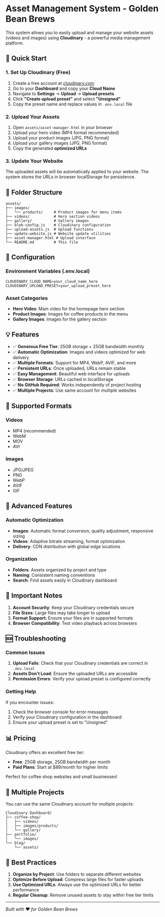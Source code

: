 # Asset Management System - Golden Bean Brews

This system allows you to easily upload and manage your website assets (videos and images) using **Cloudinary** - a powerful media management platform.

## 🚀 Quick Start

### 1. Set Up Cloudinary (Free)

1. Create a free account at [cloudinary.com](https://cloudinary.com)
2. Go to your **Dashboard** and copy your **Cloud Name**
3. Navigate to **Settings** → **Upload** → **Upload presets**
4. Click **"Create upload preset"** and select **"Unsigned"**
5. Copy the preset name and replace values in `.env.local` file

### 2. Upload Your Assets

1. Open `assets/asset-manager.html` in your browser
2. Upload your hero video (MP4 format recommended)
3. Upload your product images (JPG, PNG format)
4. Upload your gallery images (JPG, PNG format)
5. Copy the generated **optimized URLs**

### 3. Update Your Website

The uploaded assets will be automatically applied to your website. The system stores the URLs in browser localStorage for persistence.

## 📁 Folder Structure

```
assets/
├── images/
│   └── products/     # Product images for menu items
├── videos/           # Hero section videos
├── gallery/          # Gallery images
├── blob-config.js    # Cloudinary configuration
├── upload-assets.js  # Upload functions
├── update-website.js # Website update utilities
├── asset-manager.html # Upload interface
└── README.md         # This file
```

## 🔧 Configuration

### Environment Variables (.env.local)
```env
CLOUDINARY_CLOUD_NAME=your_cloud_name_here
CLOUDINARY_UPLOAD_PRESET=your_upload_preset_here
```

### Asset Categories
- **Hero Video**: Main video for the homepage hero section
- **Product Images**: Images for coffee products in the menu
- **Gallery Images**: Images for the gallery section

## 💡 Features

- ✅ **Generous Free Tier**: 25GB storage + 25GB bandwidth monthly
- ✅ **Automatic Optimization**: Images and videos optimized for web delivery
- ✅ **Multiple Formats**: Support for MP4, WebP, AVIF, and more
- ✅ **Persistent URLs**: Once uploaded, URLs remain stable
- ✅ **Easy Management**: Beautiful web interface for uploads
- ✅ **Browser Storage**: URLs cached in localStorage
- ✅ **No GitHub Required**: Works independently of project hosting
- ✅ **Multiple Projects**: Use same account for multiple websites

## 🔗 Supported Formats

### Videos
- MP4 (recommended)
- WebM
- MOV
- AVI

### Images
- JPG/JPEG
- PNG
- WebP
- AVIF
- GIF

## 🚀 Advanced Features

### Automatic Optimization
- **Images**: Automatic format conversion, quality adjustment, responsive sizing
- **Videos**: Adaptive bitrate streaming, format optimization
- **Delivery**: CDN distribution with global edge locations

### Organization
- **Folders**: Assets organized by project and type
- **Naming**: Consistent naming conventions
- **Search**: Find assets easily in Cloudinary dashboard

## 🚨 Important Notes

1. **Account Security**: Keep your Cloudinary credentials secure
2. **File Sizes**: Large files may take longer to upload
3. **Format Support**: Ensure your files are in supported formats
4. **Browser Compatibility**: Test video playback across browsers

## 🆘 Troubleshooting

### Common Issues

1. **Upload Fails**: Check that your Cloudinary credentials are correct in `.env.local`
2. **Assets Don't Load**: Ensure the uploaded URLs are accessible
3. **Permission Errors**: Verify your upload preset is configured correctly

### Getting Help

If you encounter issues:
1. Check the browser console for error messages
2. Verify your Cloudinary configuration in the dashboard
3. Ensure your upload preset is set to "Unsigned"

## 📊 Pricing

Cloudinary offers an excellent free tier:
- **Free**: 25GB storage, 25GB bandwidth per month
- **Paid Plans**: Start at $89/month for higher limits

Perfect for coffee shop websites and small businesses!

## 🔄 Multiple Projects

You can use the same Cloudinary account for multiple projects:

```
Cloudinary Dashboard/
├── coffee-shop/
│   ├── videos/
│   ├── images/products/
│   └── gallery/
├── portfolio/
│   └── images/
└── blog/
    └── assets/
```

## 📝 Best Practices

1. **Organize by Project**: Use folders to separate different websites
2. **Optimize Before Upload**: Compress large files for faster uploads
3. **Use Optimized URLs**: Always use the optimized URLs for better performance
4. **Regular Cleanup**: Remove unused assets to stay within free tier limits

---

*Built with ❤️ for Golden Bean Brews*
